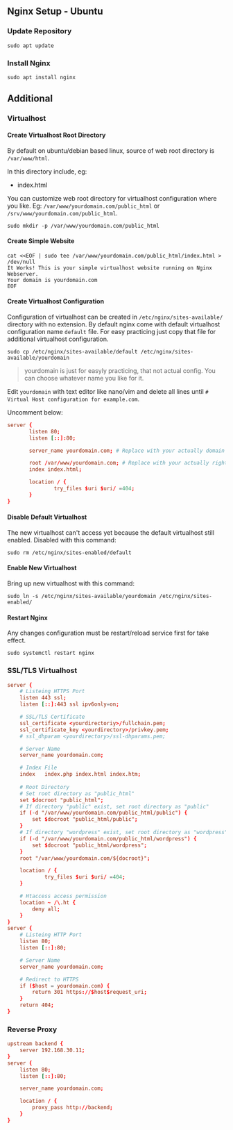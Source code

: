## Nginx Setup - Ubuntu

### Update Repository

    sudo apt update

### Install Nginx

    sudo apt install nginx

## Additional
### Virtualhost
#### Create Virtualhost Root Directory

By default on ubuntu/debian based linux, source of web root directory is `/var/www/html`. 

In this directory include, eg:

- index.html

You can customize web root directory for virtualhost configuration where you like. Eg: `/var/www/yourdomain.com/public_html` or `/srv/www/yourdomain.com/public_html`.

    sudo mkdir -p /var/www/yourdomain.com/public_html

#### Create Simple Website

    cat <<EOF | sudo tee /var/www/yourdomain.com/public_html/index.html > /dev/null
    It Works! This is your simple virtualhost website running on Nginx Webserver.
    Your domain is yourdomain.com
    EOF

#### Create Virtualhost Configuration

Configuration of virtualhost can be created in `/etc/nginx/sites-available/` directory with no extension. By default nginx come with default virtualhost configuration name `default` file. For easy practicing just copy that file for additional virtualhost configuration.

    sudo cp /etc/nginx/sites-available/default /etc/nginx/sites-available/yourdomain

> yourdomain is just for easyly practicing, that not actual config. You can choose whatever name you like for it.

Edit `yourdomain` with text editor like nano/vim and delete all lines until `# Virtual Host configuration for example.com`.

Uncomment below:

```conf
server {
       listen 80;
       listen [::]:80;

       server_name yourdomain.com; # Replace with your actually domain name

       root /var/www/yourdomain.com; # Replace with your actually right directory
       index index.html;

       location / {
               try_files $uri $uri/ =404;
       }
}
```

#### Disable Default Virtualhost

The new virtualhost can't access yet because the default virtualhost still enabled. Disabled with this command:

    sudo rm /etc/nginx/sites-enabled/default

#### Enable New Virtualhost

Bring up new virtualhost with this command:

    sudo ln -s /etc/nginx/sites-available/yourdomain /etc/nginx/sites-enabled/

#### Restart Nginx

Any changes configuration must be restart/reload service first for take effect.

    sudo systemctl restart nginx

### SSL/TLS Virtualhost

```conf
server {
    # Listeing HTTPS Port
    listen 443 ssl;
    listen [::]:443 ssl ipv6only=on;

    # SSL/TLS Certificate
    ssl_certificate <yourdirectoriy>/fullchain.pem;
    ssl_certificate_key <yourdirectory>/privkey.pem;
    # ssl_dhparam <yourdirectory>/ssl-dhparams.pem;

    # Server Name 
    server_name yourdomain.com;

    # Index File
    index   index.php index.html index.htm;
    
    # Root Directory
    # Set root directory as "public_html"
    set $docroot "public_html";
    # If directory "public" exist, set root directory as "public"
    if (-d "/var/www/yourdomain.com/public_html/public") {
        set $docroot "public_html/public";
    }
    # If directory "wordpress" exist, set root directory as "wordpress"
    if (-d "/var/www/yourdomain.com/public_html/wordpress") {
        set $docroot "public_html/wordpress";
    }
    root "/var/www/yourdomain.com/${docroot}";

    location / {
            try_files $uri $uri/ =404;
    }

    # Htaccess access permission
    location ~ /\.ht {
        deny all;
    }
}
server {
    # Listeing HTTP Port
    listen 80;
    listen [::]:80;

    # Server Name 
    server_name yourdomain.com;

    # Redirect to HTTPS
    if ($host = yourdomain.com) {
        return 301 https://$host$request_uri;
    }
    return 404;
}
```

### Reverse Proxy

```conf
upstream backend {
    server 192.168.30.11;
}
server {
    listen 80;
    listen [::]:80;

    server_name yourdomain.com;

    location / {
        proxy_pass http://backend;
    }
}
